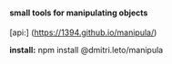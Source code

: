 #### small tools for manipulating objects

[api:] (https://1394.github.io/manipula/)

**install:** npm install @dmitri.leto/manipula